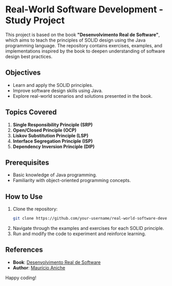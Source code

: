 # Real-World Software Development - Study Project

This project is based on the book **"Desenvolvimento Real de Software"**, which aims to teach the principles of SOLID design using the Java programming language. The repository contains exercises, examples, and implementations inspired by the book to deepen understanding of software design best practices.

## Objectives

- Learn and apply the SOLID principles.
- Improve software design skills using Java.
- Explore real-world scenarios and solutions presented in the book.

## Topics Covered

1. **Single Responsibility Principle (SRP)**
2. **Open/Closed Principle (OCP)**
3. **Liskov Substitution Principle (LSP)**
4. **Interface Segregation Principle (ISP)**
5. **Dependency Inversion Principle (DIP)**

## Prerequisites

- Basic knowledge of Java programming.
- Familiarity with object-oriented programming concepts.

## How to Use

1. Clone the repository:
    ```bash
    git clone https://github.com/your-username/real-world-software-development.git
    ```
2. Navigate through the examples and exercises for each SOLID principle.
3. Run and modify the code to experiment and reinforce learning.

## References

- **Book**: [Desenvolvimento Real de Software](https://example.com/book-link)
- **Author**: [Maurício Aniche](https://example.com/author-link)

Happy coding!